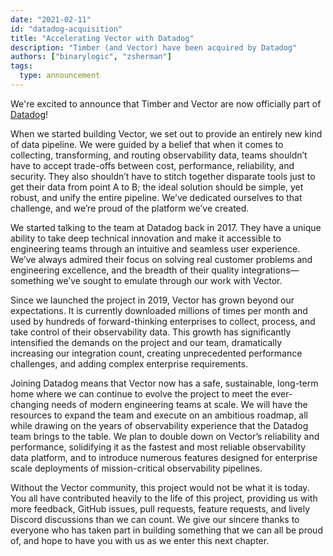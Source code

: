```yaml
---
date: "2021-02-11"
id: "datadog-acquisition"
title: "Accelerating Vector with Datadog"
description: "Timber (and Vector) have been acquired by Datadog"
authors: ["binarylogic", "zsherman"]
tags:
  type: announcement
---
```


We're excited to announce that Timber and Vector are now officially part of [Datadog][datadog]!

When we started building Vector, we set out to provide an entirely new kind of data pipeline. We were guided by a belief that when it comes to collecting, transforming, and routing observability data, teams shouldn’t have to accept trade-offs between cost, performance, reliability, and security. They also shouldn’t have to stitch together disparate tools just to get their data from point A to B; the ideal solution should be simple, yet robust, and unify the entire pipeline. We’ve dedicated ourselves to that challenge, and we’re proud of the platform we’ve created.

We started talking to the team at Datadog back in 2017. They have a unique ability to take deep technical innovation and make it accessible to engineering teams through an intuitive and seamless user experience. We’ve always admired their focus on solving real customer problems and engineering excellence, and the breadth of their quality integrations—something we’ve sought to emulate through our work with Vector.

Since we launched the project in 2019, Vector has grown beyond our expectations. It is currently downloaded millions of times per month and used by hundreds of forward-thinking enterprises to collect, process, and take control of their observability data. This growth has significantly intensified the demands on the project and our team, dramatically increasing our integration count, creating unprecedented performance challenges, and adding complex enterprise requirements.

Joining Datadog means that Vector now has a safe, sustainable, long-term home where we can continue to evolve the project to meet the ever-changing needs of modern engineering teams at scale. We will have the resources to expand the team and execute on an ambitious roadmap, all while drawing on the years of observability experience that the Datadog team brings to the table. We plan to double down on Vector’s reliability and performance, solidifying it as the fastest and most reliable observability data platform, and to introduce numerous features designed for enterprise scale deployments of mission-critical observability pipelines.

Without the Vector community, this project would not be what it is today. You all have contributed heavily to the life of this project, providing us with more feedback, GitHub issues, pull requests, feature requests, and lively Discord discussions than we can count. We give our sincere thanks to everyone who has taken part in building something that we can all be proud of, and hope to have you with us as we enter this next chapter.

[datadog]: https://www.datadoghq.com
